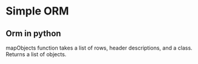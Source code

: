 Simple ORM 
==========

Orm in python
-------------

mapObjects function takes a list of rows, header descriptions, and a class. Returns a list of objects.

